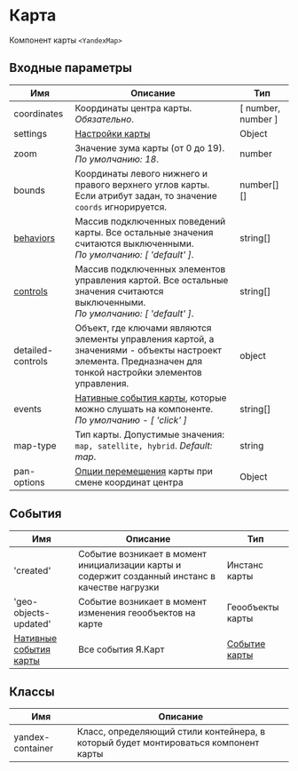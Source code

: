 # Карта

Компонент карты `<YandexMap>`

## Входные параметры

| Имя | Описание | Тип |
|---|---|---|
| coordinates | Координаты центра карты. <br> *Обязательно*. | [ number, number ] |
| settings | [Настройки карты](https://yandex.ru/dev/maps/jsapi/doc/2.1/dg/concepts/load.html#load__param) | Object |
| zoom | Значение зума карты (от 0 до 19). <br> *По умолчанию: 18*. | number |
| bounds | Координаты левого нижнего и правого верхнего углов карты. Если атрибут задан, то значение `coords` игнорируется. | number[][] |
| [behaviors](https://tech.yandex.ru/maps/doc/jsapi/2.1/ref/reference/map.behavior.Manager-docpage/#param-behaviors) | Массив подключенных поведений карты. Все остальные значения считаются выключенными. <br> *По умолчанию: [ 'default' ]*. | string[] |
| [controls](https://tech.yandex.ru/maps/doc/jsapi/2.1/ref/reference/control.Manager-docpage/#add-param-control) | Массив подключенных элементов управления картой. Все остальные значения считаются выключенными. <br> *По умолчанию: [ 'default' ]*. | string[] |
| detailed-controls | Объект, где ключами являются элементы управления картой, а значениями - объекты настроект элемента. Предназначен для тонкой настройки элементов управления. | object |
| events | [Нативные события карты](https://yandex.ru/dev/maps/jsapi/doc/2.1/ref/reference/Map.html#Map__events-summary), которые можно слушать на компоненте. <br> *По умолчанию - [ 'click' ]* | string[] |
| map-type | Тип карты. Допустимые значения: `map, satellite, hybrid`. *Default: map*. | string |
| pan-options | [Опции перемещения](https://yandex.ru/dev/maps/jsapi/doc/2.1/ref/reference/Map.html#method_detail__panTo-param-options) карты при смене координат центра | Object |

## События

| Имя | Описание | Тип |
| ---- | ---- | ---- |
| 'created' | Событие возникает в момент инициализации карты и содержит созданный инстанс в качестве нагрузки | Инстанс карты |
| 'geo-objects-updated' | Событие возникает в момент изменения геообъектов на карте | Геообъекты карты |
| [Нативные события карты](https://yandex.ru/dev/maps/jsapi/doc/2.1/ref/reference/Map.html#Map__events-summary) | Все события Я.Карт | [Событие карты](https://tech.yandex.ru/maps/doc/jsapi/2.1/dg/concepts/events-docpage/)

## Классы

| Имя | Описание |
|---|---|
| yandex-container | Класс, определяющий стили контейнера, в который будет монтироваться компонент карты |
